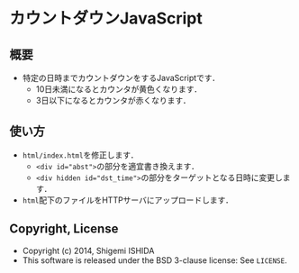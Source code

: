# カウントダウンJavaScript

## 概要
- 特定の日時までカウントダウンをするJavaScriptです．
	- 10日未満になるとカウンタが黄色くなります．
	- 3日以下になるとカウンタが赤くなります．

## 使い方
- `html/index.html`を修正します．
	- `<div id="abst">`の部分を適宜書き換えます．
	- `<div hidden id="dst_time">`の部分をターゲットとなる日時に変更します．
- `html`配下のファイルをHTTPサーバにアップロードします．

## Copyright, License
- Copyright (c) 2014, Shigemi ISHIDA
- This software is released under the BSD 3-clause license: See `LICENSE`.
